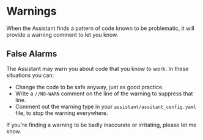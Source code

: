 # Warnings

When the Assistant finds a pattern of code known to be problematic, it will provide a warning comment to let you know.

## False Alarms

The Assistant may warn you about code that you know to work. In these situations you can:

- Change the code to be safe anyway, just as good practice.
- Write a `//NO-WARN` comment on the line of the warning to suppress that line.
- Comment out the warning type in your `assistant/assitant_config.yaml` file, to stop the warning everywhere.

If you're finding a warning to be badly inaccurate or irritating, please let me know.